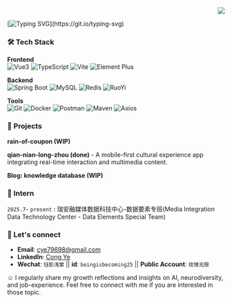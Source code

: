 <div align="right">  
  <img src="https://komarev.com/ghpvc/?username=yecon-27&color=blueviolet&style=flat-square&label=Views" />  
</div>

[![Typing SVG](https://readme-typing-svg.demolab.com?font=Fira+Code&pause=1000&color=9275F7&center=true&vCenter=true&width=435&lines=Hey+there+(｡･∀･)ﾉﾞ;👋Here+is+Ava.;Nice+to+meet+you!)](https://git.io/typing-svg)

### 🛠️ Tech Stack  

**Frontend**  
![Vue3](https://img.shields.io/badge/Vue.js-35495E?logo=vue.js&logoColor=4FC08D)  ![TypeScript](https://img.shields.io/badge/TypeScript-3178C6?logo=typescript&logoColor=fff)  ![Vite](https://img.shields.io/badge/Vite-646CFF?logo=vite&logoColor=fff)  ![Element Plus](https://img.shields.io/badge/Element--Plus-409EFF?logo=element&logoColor=white)  

**Backend**  
![Spring Boot](https://img.shields.io/badge/Spring_Boot-6DB33F?logo=springboot&logoColor=white)  ![MySQL](https://img.shields.io/badge/MySQL-4479A1?logo=mysql&logoColor=white)  ![Redis](https://img.shields.io/badge/Redis-DC382D?logo=redis&logoColor=white)  ![RuoYi](https://img.shields.io/badge/RuoYi-2C3E50?logoColor=white)  

**Tools**  
![Git](https://img.shields.io/badge/Git-F05032?logo=git&logoColor=white) ![Docker](https://img.shields.io/badge/Docker-2496ED?logo=docker&logoColor=white) ![Postman](https://img.shields.io/badge/Postman-FF6C37?logo=postman&logoColor=white) ![Maven](https://img.shields.io/badge/Maven-CC2222?logo=apachemaven&logoColor=white) ![Axios](https://img.shields.io/badge/Axios-5A29E4?logo=axios&logoColor=white)  

### 🚀 Projects  

**rain-of-coupon (WIP)**

**qian-nian-long-zhou (done)** - A mobile-first cultural experience app integrating real-time interaction and multimedia content.

**Blog: knowledge database (WIP)**

### 🌱 Intern  

`2025.7`- `present` : 瑞安融媒体数据科技中心-数据要素专班(Media Integration Data Technology Center - Data Elements Special Team)

### 🤝 Let's connect

- **Email**: [cye79698@gmail.com](mailto:cye79698@gmail.com)
- **LinkedIn**: [Cong Ye](https://www.linkedin.com/public-profile/settings?trk=d_flagship3_profile_self_view_public_profile) 
- **Wechat**: `钰影浅棠` || **id**: `beingisbecoming25` || **Public Account**: `玫瑰无限`
  
☺️ I regularly share my growth reflections and insights on AI, neurodiversity, and job-experience. Feel free to connect with me if you are interested in those topic.
